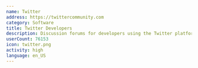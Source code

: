 ```yaml
---
name: Twitter
address: https://twittercommunity.com
category: Software
title: Twitter Developers
description: Discussion forums for developers using the Twitter platform and APIs
userCount: 76153
icon: twitter.png
activity: high
language: en_US
---
```

